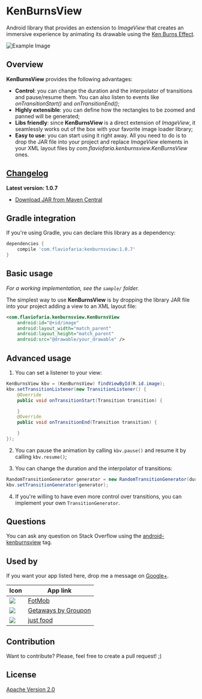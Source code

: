 KenBurnsView
============

Android library that provides an extension to *ImageView* that creates an immersive
experience by animating its drawable using the [Ken Burns Effect][KenBurnsEffect].

![Example Image][SampleImage]

Overview
--------

**KenBurnsView** provides the following advantages:

* **Control**: you can change the duration and the interpolator of transitions and
pause/resume them. You can also listen to events like *onTransitionStart()* and
*onTransitionEnd()*;
* **Highly extensible**: you can define how the rectangles to be zoomed
and panned will be generated;
* **Libs friendly**: since **KenBurnsView** is a direct extension of *ImageView*,
it seamlessly works out of the box with your favorite image loader library;
* **Easy to use**: you can start using it right away. All you need to do
is to drop the JAR file into your project and replace *ImageView* elements
 in your XML layout files by *com.flaviofaria.kenburnsview.KenBurnsView* ones.

[Changelog][Changelog]
---------

**Latest version: 1.0.7**

* [Download JAR from Maven Central][Maven]

Gradle integration
------------------

If you're using Gradle, you can declare this library as a dependency:

```groovy
dependencies {
    compile 'com.flaviofaria:kenburnsview:1.0.7'
}
```

Basic usage
-----------

*For a working implementation, see the `sample/` folder.*

The simplest way to use **KenBurnsView** is by dropping the library JAR file into your project
adding a view to an XML layout file:

```xml
<com.flaviofaria.kenburnsview.KenBurnsView
    android:id="@+id/image"
    android:layout_width="match_parent"
    android:layout_height="match_parent"
    android:src="@drawable/your_drawable" />
```

Advanced usage
--------------

1. You can set a listener to your view:

```java
KenBurnsView kbv = (KenBurnsView) findViewById(R.id.image);
kbv.setTransitionListener(new TransitionListener() {
    @Override
    public void onTransitionStart(Transition transition) {

    }
    @Override
    public void onTransitionEnd(Transition transition) {

    }
});
```

2. You can pause the animation by calling `kbv.pause()` and resume it
by calling `kbv.resume()`;

3. You can change the duration and the interpolator of transitions:

```java
RandomTransitionGenerator generator = new RandomTransitionGenerator(duration, interpolator);
kbv.setTransitionGenerator(generator);
```

4. If you're willing to have even more control over transitions,
you can implement your own `TransitionGenerator`.

Questions
---------

You can ask any question on Stack Overflow using the [android-kenburnsview][StackOverflowTag] tag.

Used by
-------

If you want your app listed here, drop me a message on [Google+][Gplus].

Icon                                                                                                         | App link
-------------------------------------------------------------------------------------------------------------|-----------
<img src="https://lh6.ggpht.com/Lp1vxT8QfbbJ_-UNSU9_AUpCzg3ekf1hfiKs9zjadSKM3Jlbk2eUPps41GVlzWV-Xzw=w48" />   | [FotMob][FotMob]
<img src="https://lh3.ggpht.com/txlZ48RgPe8afIA39J-IqzSZqsbt2Dz3sht7YAqKbVTIoEi6e5KGG0s1NlIgwz8fQj-n=w48" /> | [Getaways by Groupon][Getaways]
<img src="https://lh3.googleusercontent.com/oGf7pFtEvi6OwLRiR75EI28bY3_AgUfS0Ci7DzuwjCla4jn5d_EIzsESRF5zJnUDXYqX=w48-rw" /> | [just food][JustFood]

Contribution
------------

Want to contribute? Please, feel free to create a pull request! ;)

License
-------

[Apache Version 2.0][License]

[KenBurnsEffect]:   http://en.wikipedia.org/wiki/Ken_Burns_effect
[SampleImage]:      http://www.pictureshack.us/images/15526_KenBurnsView.gif
[Changelog]:        https://github.com/flavioarfaria/KenBurnsView/wiki/Changelog
[Maven]:            http://search.maven.org/#search%7Cgav%7C1%7Cg%3A%22com.flaviofaria%22%20AND%20a%3A%22kenburnsview%22
[StackOverflowTag]: http://stackoverflow.com/questions/tagged/android-kenburnsview
[License]:          http://www.apache.org/licenses/LICENSE-2.0.html
[GPlus]:            https://plus.google.com/+Fl%C3%A1vioFaria1
[FotMob]:           https://play.google.com/store/apps/details?id=com.mobilefootie.wc2010
[Getaways]:         https://play.google.com/store/apps/details?id=com.groupon.travel
[JustFood]:	        https://play.google.com/store/apps/details?id=scientist.jobless.foodmana
